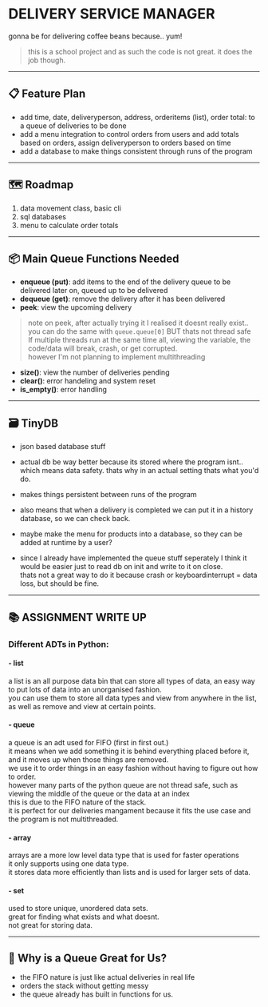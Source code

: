 # DELIVERY SERVICE MANAGER

gonna be for delivering coffee beans because.. yum!
> this is a school project and as such the code is not great. it does the job though.
---

## 📋 Feature Plan

- add time, date, deliveryperson, address, orderitems (list), order total: to a queue of deliveries to be done  
- add a menu integration to control orders from users and add totals based on orders, assign deliveryperson to orders based on time  
- add a database to make things consistent through runs of the program  

---

## 🗺️ Roadmap

1. data movement class, basic cli  
2. sql databases  
3. menu to calculate order totals  

---

## 📦 Main Queue Functions Needed

- **enqueue (put)**: add items to the end of the delivery queue to be delivered later on, queued up to be delivered  
- **dequeue (get)**: remove the delivery after it has been delivered  
- **peek**: view the upcoming delivery  

> note on peek, after actually trying it I realised it doesnt really exist..  
> you can do the same with `queue.queue[0]` BUT thats not thread safe  
> If multiple threads run at the same time all, viewing the variable, the code/data will break, crash, or get corrupted.  
> however I'm not planning to implement multithreading  

- **size()**: view the number of deliveries pending  
- **clear()**: error handeling and system reset  
- **is_empty()**: error handling  

---

## 🗃️ TinyDB

- json based database stuff  
- actual db be way better because its stored where the program isnt.. which means data safety. thats why in an actual setting thats what you'd do.  
- makes things persistent between runs of the program  
- also means that when a delivery is completed we can put it in a history database, so we can check back.  
- maybe make the menu for products into a database, so they can be added at runtime by a user?  

- since I already have implemented the queue stuff seperately I think it would be easier just to read db on init and write to it on close.  
  thats not a great way to do it because crash or keyboardinterrupt = data loss, but should be fine.  

---

## 📚 ASSIGNMENT WRITE UP

### Different ADTs in Python:

#### - list  
a list is an all purpose data bin that can store all types of data, an easy way to put lots of data into an unorganised fashion.  
you can use them to store all data types and view from anywhere in the list, as well as remove and view at certain points.  

#### - queue  
a queue is an adt used for FIFO (first in first out.)  
it means when we add something it is behind everything placed before it, and it moves up when those things are removed.  
we use it to order things in an easy fashion without having to figure out how to order.  
however many parts of the python queue are not thread safe, such as viewing the middle of the queue or the data at an index  
this is due to the FIFO nature of the stack.  
it is perfect for our deliveries mangament because it fits the use case and the program is not multithreaded.  

#### - array  
arrays are a more low level data type that is used for faster operations  
it only supports using one data type.  
it stores data more efficiently than lists and is used for larger sets of data.  

#### - set  
used to store unique, unordered data sets.  
great for finding what exists and what doesnt.  
not great for storing data.  

---

## 🚀 Why is a Queue Great for Us?

- the FIFO nature is just like actual deliveries in real life  
- orders the stack without getting messy  
- the queue already has built in functions for us.  
